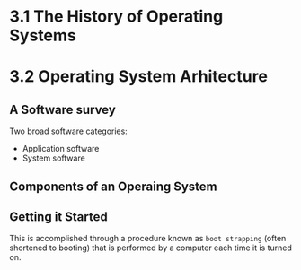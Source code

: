 # 3.1 The History of Operating Systems
# 3.2 Operating System Arhitecture
## A Software survey
Two broad software categories:
- Application software
- System software
## Components of an Operaing System
## Getting it Started 
This is accomplished through a procedure known as `boot strapping` (often shortened to booting) that is performed by a computer each time it is turned on.
